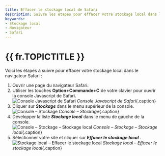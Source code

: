 ```yaml
---
title: Effacer le stockage local de Safari
description: Suivre les étapes pour effacer votre stockage local dans le navigateur de Safari.
keywords:
- Stockage local
- Navigateur
- Safari
---
```

# {{ fr.TOPICTITLE }} 
Voici les étapes à suivre pour effacer votre stockage local dans le navigateur Safari :  

1. Ouvrir une page du navigateur Safari.  
1. Utiliser les touches **Option+Commande+C** de votre clavier pour ouvrir la console Javascript de Safari.  
![Console Javascript de Safari](/img/fr/kb/KB2066.png) 
*Console Javascript de Safari*{.caption}
1. Cliquer sur ***Stockage*** dans le menu supérieur de la console.  
![Console – Stockage](/img/fr/kb/KB2067.png) 
*Console – Stockage*{.caption}
1. Développer la liste ***Stockage local*** dans le menu de gauche de la console.  
![Console – Stockage – Stockage local](/img/fr/kb/KB2068.png) 
*Console – Stockage – Stockage local*{.caption} 
1. Sélectionner votre site et cliquer sur ***Effacer le stockage local*** . 
![Stockage local – Effacer le stockage local](/img/fr/kb/KB2069.png) 
*Stockage local – Effacer le stockage local*{.caption}


